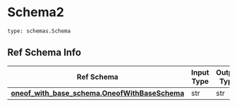 # Schema2
```
type: schemas.Schema
```

## Ref Schema Info
Ref Schema | Input Type | Output Type
---------- | ---------- | -----------
[**oneof_with_base_schema.OneofWithBaseSchema**](../../../../../../../../../components/schema/oneof_with_base_schema.md) | str | str
